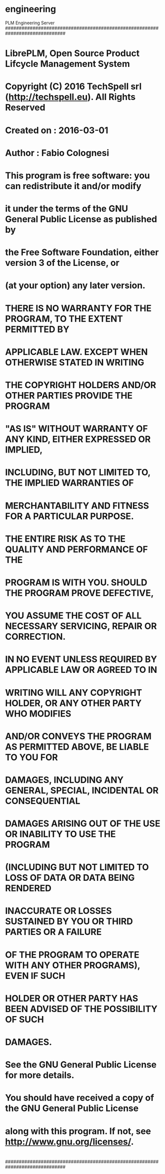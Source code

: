 # engineering
PLM Engineering Server 
##############################################################################
#
#    LibrePLM, Open Source Product Lifcycle Management System    
#    Copyright (C) 2016 TechSpell srl (<http://techspell.eu>). All Rights Reserved
#
#    Created on : 2016-03-01
#    Author : Fabio Colognesi
#
#    This program is free software: you can redistribute it and/or modify
#    it under the terms of the GNU General Public License as published by
#    the Free Software Foundation, either version 3 of the License, or
#    (at your option) any later version.
#
#    THERE IS NO WARRANTY FOR THE PROGRAM, TO THE EXTENT PERMITTED BY 
#    APPLICABLE LAW. EXCEPT WHEN OTHERWISE STATED IN WRITING 
#    THE COPYRIGHT HOLDERS AND/OR OTHER PARTIES PROVIDE THE PROGRAM 
#    "AS IS" WITHOUT WARRANTY OF ANY KIND, EITHER EXPRESSED OR IMPLIED, 
#    INCLUDING, BUT NOT LIMITED TO, THE IMPLIED WARRANTIES OF 
#    MERCHANTABILITY AND FITNESS FOR A PARTICULAR PURPOSE. 
#    THE ENTIRE RISK AS TO THE QUALITY AND PERFORMANCE OF THE 
#    PROGRAM IS WITH YOU. SHOULD THE PROGRAM PROVE DEFECTIVE, 
#    YOU ASSUME THE COST OF ALL NECESSARY SERVICING, REPAIR OR CORRECTION.
#    
#    IN NO EVENT UNLESS REQUIRED BY APPLICABLE LAW OR AGREED TO IN 
#    WRITING WILL ANY COPYRIGHT HOLDER, OR ANY OTHER PARTY WHO MODIFIES 
#    AND/OR CONVEYS THE PROGRAM AS PERMITTED ABOVE, BE LIABLE TO YOU FOR 
#    DAMAGES, INCLUDING ANY GENERAL, SPECIAL, INCIDENTAL OR CONSEQUENTIAL
#    DAMAGES ARISING OUT OF THE USE OR INABILITY TO USE THE PROGRAM 
#    (INCLUDING BUT NOT LIMITED TO LOSS OF DATA OR DATA BEING RENDERED 
#    INACCURATE OR LOSSES SUSTAINED BY YOU OR THIRD PARTIES OR A FAILURE
#    OF THE PROGRAM TO OPERATE WITH ANY OTHER PROGRAMS), EVEN IF SUCH 
#    HOLDER OR OTHER PARTY HAS BEEN ADVISED OF THE POSSIBILITY OF SUCH 
#    DAMAGES.
#
#    See the GNU General Public License for more details.
#    You should have received a copy of the GNU General Public License
#    along with this program.  If not, see <http://www.gnu.org/licenses/>.
#
##############################################################################